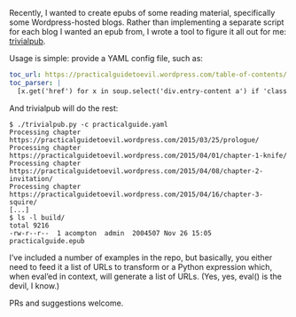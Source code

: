 <!--
.. title: Creating an EPUB from a Wordpress blog
.. slug: creating-an-epub-from-a-wordpress-blog
.. date: 2024-07-05 21:09:36 UTC-07:00
.. tags: 
.. category: 
.. link: 
.. description: 
.. type: text
-->

Recently, I wanted to create epubs of some reading material, specifically some Wordpress-hosted blogs. Rather than implementing a separate script for each blog I wanted an epub from, I wrote a tool to figure it all out for me: [trivialpub](https://github.com/handyman5/trivialpub).

Usage is simple: provide a YAML config file, such as:

``` yaml
toc_url: https://practicalguidetoevil.wordpress.com/table-of-contents/
toc_parser: |
  [x.get('href') for x in soup.select('div.entry-content a') if 'class' not in x.attrs]

```

And trivialpub will do the rest:

``` shell
$ ./trivialpub.py -c practicalguide.yaml 
Processing chapter https://practicalguidetoevil.wordpress.com/2015/03/25/prologue/
Processing chapter https://practicalguidetoevil.wordpress.com/2015/04/01/chapter-1-knife/
Processing chapter https://practicalguidetoevil.wordpress.com/2015/04/08/chapter-2-invitation/
Processing chapter https://practicalguidetoevil.wordpress.com/2015/04/16/chapter-3-squire/
[...]
$ ls -l build/
total 9216
-rw-r--r--  1 acompton  admin  2004507 Nov 26 15:05 practicalguide.epub

```

I’ve included a number of examples in the repo, but basically, you either need to feed it a list of URLs to transform or a Python expression which, when eval’ed in context, will generate a list of URLs. (Yes, yes, eval() is the devil, I know.)

PRs and suggestions welcome.
